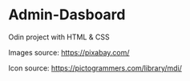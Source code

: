 # Admin-Dasboard

Odin project with HTML & CSS

Images source:
https://pixabay.com/

Icon source:
https://pictogrammers.com/library/mdi/
